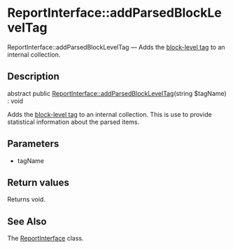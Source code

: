 ReportInterface::addParsedBlockLevelTag
================

ReportInterface::addParsedBlockLevelTag — Adds the [block-level tag](https://github.com/lingtalfi/DocTools/blob/master/doc/pages/doctool-markup-languages.md#block-level-tags) to an internal collection.

Description
---------------


abstract public [ReportInterface::addParsedBlockLevelTag](https://github.com/lingtalfi/DocTools/blob/master/doc/api/DocTools/Report/ReportInterface/addParsedBlockLevelTag.md)(string $tagName) : void




Adds the [block-level tag](https://github.com/lingtalfi/DocTools/blob/master/doc/pages/doctool-markup-languages.md#block-level-tags) to an internal collection.
This is use to provide statistical information about the parsed items.




Parameters
--------------

- tagName
    

Return values
----------------

Returns void.









See Also
-----------

The [ReportInterface](https://github.com/lingtalfi/DocTools/blob/master/doc/api/DocTools/Report/ReportInterface.md) class.
